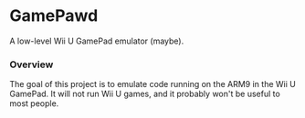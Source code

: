 # GamePawd
A low-level Wii U GamePad emulator (maybe).

### Overview
The goal of this project is to emulate code running on the ARM9 in the Wii U GamePad. It will not run Wii U games, and
it probably won't be useful to most people.
